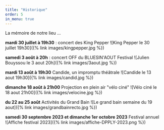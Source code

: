 ```yaml
---
title: "Historique"
order: 5
in_menu: true
---
```

La mémoire de notre lieu ...

**mardi 30 juillet à 19h30** : concert des King Pepper
![King Pepper le 30 juillet 19h30]({% link images/kingpepper.jpg %})

**samedi 3 août à 20h** : concert OFF du BLUESIN'AOUT Festival
![Julien Bouyssou le 3 aout 20h]({% link images/3aout.jpg %})

**mardi 13 août à 19h30** Candide, un impromptu théâtrale
![Candide le 13 aout 19h30]({% link images/candid.jpg %})

**dimanche 18 août à 21h00** Projection en plein air "vélo ciné"
![Vélo ciné le 18 aout 21h00]({% link images/velocine.jpg %})

**du 22 au 25 août** Activités du Grand Bain
![Le grand bain semaine du 19 aout]({% link images/grandbainrecto.jpg %}) 

**samedi 30 septembre 2023 et dimanche 1er octobre 2023** Festival annuel
![Affiche festival 2023]({% link images/affiche-DPPLY-2023.png %}) 